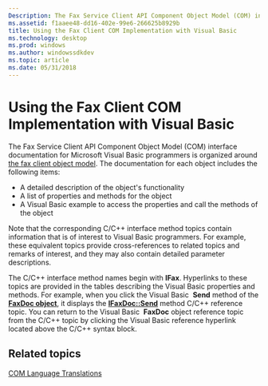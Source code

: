 ```yaml
---
Description: The Fax Service Client API Component Object Model (COM) interface documentation for Microsoft Visual Basic programmers is organized around the fax client object model.
ms.assetid: f1aaee48-dd16-402e-99e6-266625b8929b
title: Using the Fax Client COM Implementation with Visual Basic
ms.technology: desktop
ms.prod: windows
ms.author: windowssdkdev
ms.topic: article
ms.date: 05/31/2018
---
```


# Using the Fax Client COM Implementation with Visual Basic

The Fax Service Client API Component Object Model (COM) interface documentation for Microsoft Visual Basic programmers is organized around [the fax client object model](-mfax-the-fax-client-object-model.md). The documentation for each object includes the following items:

-   A detailed description of the object's functionality
-   A list of properties and methods for the object
-   A Visual Basic example to access the properties and call the methods of the object

Note that the corresponding C/C++ interface method topics contain information that is of interest to Visual Basic programmers. For example, these equivalent topics provide cross-references to related topics and remarks of interest, and they may also contain detailed parameter descriptions.

The C/C++ interface method names begin with **IFax**. Hyperlinks to these topics are provided in the tables describing the Visual Basic properties and methods. For example, when you click the Visual Basic  **Send** method of the [**FaxDoc object**](-mfax-faxdoc-object-visual-basic-.md), it displays the [**IFaxDoc::Send**](/previous-versions/windows/desktop/api/Faxcom/) method C/C++ reference topic. You can return to the Visual Basic  **FaxDoc** object reference topic from the C/C++ topic by clicking the Visual Basic reference hyperlink located above the C/C++ syntax block.

## Related topics

<dl> <dt>

[COM Language Translations](http://msdn.microsoft.com/library/en-us/com/htm/ctrans_1boz.asp)
</dt> </dl>

 

 



